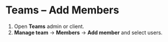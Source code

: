 # Teams – Add Members

1. Open **Teams** admin or client.
2. **Manage team** → **Members** → **Add member** and select users.
